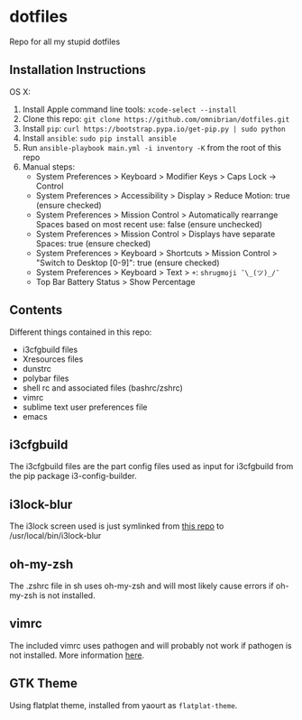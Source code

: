 # dotfiles

Repo for all my stupid dotfiles

## Installation Instructions

OS X:

1. Install Apple command line tools: `xcode-select --install`
1. Clone this repo: `git clone https://github.com/omnibrian/dotfiles.git`
1. Install `pip`: `curl https://bootstrap.pypa.io/get-pip.py | sudo python`
1. Install `ansible`: `sudo pip install ansible`
1. Run `ansible-playbook main.yml -i inventory -K` from the root of this repo
1. Manual steps:
    * System Preferences > Keyboard > Modifier Keys > Caps Lock -> Control
    * System Preferences > Accessibility > Display > Reduce Motion: true (ensure checked)
    * System Preferences > Mission Control > Automatically rearrange Spaces based on most recent use: false (ensure unchecked)
    * System Preferences > Mission Control > Displays have separate Spaces: true (ensure checked)
    * System Preferences > Keyboard > Shortcuts > Mission Control > "Switch to Desktop [0-9]": true (ensure checked)
    * System Preferences > Keyboard > Text > `+`: `shrugmoji ¯\_(ツ)_/¯`
    * Top Bar Battery Status > Show Percentage

## Contents

Different things contained in this repo:

* i3cfgbuild files
* Xresources files
* dunstrc
* polybar files
* shell rc and associated files (bashrc/zshrc)
* vimrc
* sublime text user preferences file
* emacs

## i3cfgbuild

The i3cfgbuild files are the part config files used as input for i3cfgbuild from the pip package i3-config-builder.

## i3lock-blur

The i3lock screen used is just symlinked from [this repo](https://github.com/omnibrian/i3lock-blur) to /usr/local/bin/i3lock-blur

## oh-my-zsh

The .zshrc file in sh uses oh-my-zsh and will most likely cause errors if oh-my-zsh is not installed.

## vimrc

The included vimrc uses pathogen and will probably not work if pathogen is not installed. More information [here](vim/README.md).

## GTK Theme

Using flatplat theme, installed from yaourt as `flatplat-theme`.

